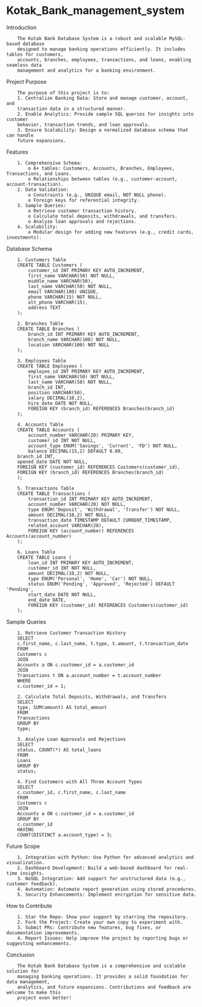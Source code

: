 # Kotak_Bank_management_system

Introduction 

        The Kotak Bank Database System is a robust and scalable MySQL-based database 
        designed to manage banking operations efficiently. It includes tables for customers, 
        accounts, branches, employees, transactions, and loans, enabling seamless data 
        management and analytics for a banking environment. 

Project Purpose 

        The purpose of this project is to: 
        1. Centralize Banking Data: Store and manage customer, account, and 
        transaction data in a structured manner. 
        2. Enable Analytics: Provide sample SQL queries for insights into customer 
        behavior, transaction trends, and loan approvals. 
        3. Ensure Scalability: Design a normalized database schema that can handle 
        future expansions. 

Features 

        1. Comprehensive Schema: 
            o 6+ tables: Customers, Accounts, Branches, Employees, Transactions, and Loans. 
            o Relationships between tables (e.g., customer-account, account-transaction). 
        2. Data Validation: 
            o Constraints (e.g., UNIQUE email, NOT NULL phone). 
            o Foreign keys for referential integrity. 
        3. Sample Queries: 
            o Retrieve customer transaction history. 
            o Calculate total deposits, withdrawals, and transfers. 
            o Analyze loan approvals and rejections. 
        4. Scalability: 
            o Modular design for adding new features (e.g., credit cards, investments). 

Database Schema 
   
        1. Customers Table 
        CREATE TABLE Customers ( 
            customer_id INT PRIMARY KEY AUTO_INCREMENT, 
            first_name VARCHAR(50) NOT NULL, 
            middle_name VARCHAR(50), 
            last_name VARCHAR(50) NOT NULL, 
            email VARCHAR(100) UNIQUE, 
            phone VARCHAR(15) NOT NULL, 
            alt_phone VARCHAR(15), 
            address TEXT 
        ); 
       
        2. Branches Table 
        CREATE TABLE Branches ( 
            branch_id INT PRIMARY KEY AUTO_INCREMENT, 
            branch_name VARCHAR(100) NOT NULL, 
            location VARCHAR(100) NOT NULL 
        ); 
       
        3. Employees Table 
        CREATE TABLE Employees ( 
            employee_id INT PRIMARY KEY AUTO_INCREMENT, 
            first_name VARCHAR(50) NOT NULL, 
            last_name VARCHAR(50) NOT NULL, 
            branch_id INT, 
            position VARCHAR(50), 
            salary DECIMAL(10,2), 
            hire_date DATE NOT NULL, 
            FOREIGN KEY (branch_id) REFERENCES Branches(branch_id) 
        ); 
       
        4. Accounts Table 
        CREATE TABLE Accounts ( 
            account_number VARCHAR(20) PRIMARY KEY, 
            customer_id INT NOT NULL, 
            account_type ENUM('Savings', 'Current', 'FD') NOT NULL, 
            balance DECIMAL(15,2) DEFAULT 0.00, 
        branch_id INT, 
        opened_date DATE NOT NULL, 
        FOREIGN KEY (customer_id) REFERENCES Customers(customer_id), 
        FOREIGN KEY (branch_id) REFERENCES Branches(branch_id) 
        ); 
       
        5. Transactions Table 
        CREATE TABLE Transactions ( 
            transaction_id INT PRIMARY KEY AUTO_INCREMENT, 
            account_number VARCHAR(20) NOT NULL, 
            type ENUM('Deposit', 'Withdrawal', 'Transfer') NOT NULL, 
            amount DECIMAL(10,2) NOT NULL, 
            transaction_date TIMESTAMP DEFAULT CURRENT_TIMESTAMP, 
            related_account VARCHAR(20), 
            FOREIGN KEY (account_number) REFERENCES Accounts(account_number) 
        ); 
    
        6. Loans Table 
        CREATE TABLE Loans ( 
            loan_id INT PRIMARY KEY AUTO_INCREMENT, 
            customer_id INT NOT NULL, 
            amount DECIMAL(10,2) NOT NULL, 
            type ENUM('Personal', 'Home', 'Car') NOT NULL, 
            status ENUM('Pending', 'Approved', 'Rejected') DEFAULT 'Pending', 
            start_date DATE NOT NULL, 
            end_date DATE, 
            FOREIGN KEY (customer_id) REFERENCES Customers(customer_id) 
        ); 

Sample Queries 

        1. Retrieve Customer Transaction History 
        SELECT  
        c.first_name, c.last_name, t.type, t.amount, t.transaction_date 
        FROM  
        Customers c 
        JOIN  
        Accounts a ON c.customer_id = a.customer_id 
        JOIN  
        Transactions t ON a.account_number = t.account_number 
        WHERE  
        c.customer_id = 1; 
        
        2. Calculate Total Deposits, Withdrawals, and Transfers 
        SELECT  
        type, SUM(amount) AS total_amount 
        FROM  
        Transactions 
        GROUP BY  
        type; 
    
        3. Analyze Loan Approvals and Rejections 
        SELECT  
        status, COUNT(*) AS total_loans 
        FROM  
        Loans 
        GROUP BY  
        status; 
        
        4. Find Customers with All Three Account Types 
        SELECT  
        c.customer_id, c.first_name, c.last_name 
        FROM  
        Customers c 
        JOIN  
        Accounts a ON c.customer_id = a.customer_id 
        GROUP BY  
        c.customer_id 
        HAVING  
        COUNT(DISTINCT a.account_type) = 3; 

Future Scope 

        1. Integration with Python: Use Python for advanced analytics and visualization. 
        2. Dashboard Development: Build a web-based dashboard for real-time insights. 
        3. NoSQL Integration: Add support for unstructured data (e.g., customer feedback). 
        4. Automation: Automate report generation using stored procedures. 
        5. Security Enhancements: Implement encryption for sensitive data. 

How to Contribute 

        1. Star the Repo: Show your support by starring the repository. 
        2. Fork the Project: Create your own copy to experiment with. 
        3. Submit PRs: Contribute new features, bug fixes, or documentation improvements. 
        4. Report Issues: Help improve the project by reporting bugs or suggesting enhancements. 

Conclusion 

        The Kotak Bank Database System is a comprehensive and scalable solution for 
        managing banking operations. It provides a solid foundation for data management, 
        analytics, and future expansions. Contributions and feedback are welcome to make this 
        project even better!
